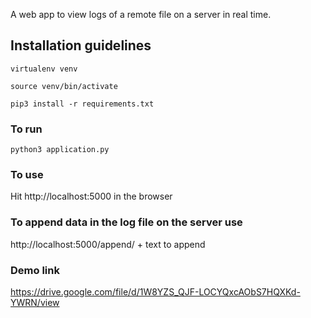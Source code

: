 A web app to view logs of a remote file on a server in real time.

## Installation guidelines
```
virtualenv venv
```
```
source venv/bin/activate
```
```
pip3 install -r requirements.txt
```
### To run
```
python3 application.py
```
### To use
Hit http://localhost:5000 in the browser
### To append data in the log file on the server use
http://localhost:5000/append/ + text to append

### Demo link
https://drive.google.com/file/d/1W8YZS_QJF-LOCYQxcAObS7HQXKd-YWRN/view
